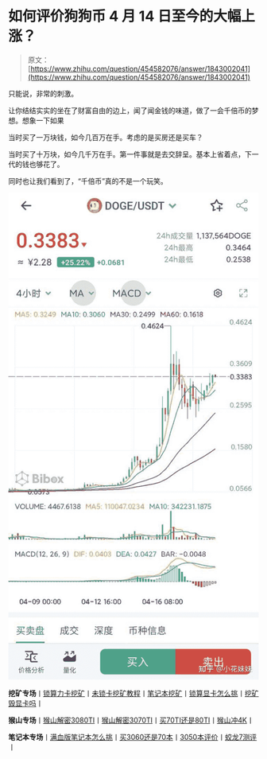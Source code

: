 <!--yml
category: 挖矿
date: 2022-06-26 00:00:00
-->

# 如何评价狗狗币 4 月 14 日至今的大幅上涨？

> 原文：[https://www.zhihu.com/question/454582076/answer/1843002041](https://www.zhihu.com/question/454582076/answer/1843002041)

 只能说，非常的刺激。

让你结结实实的坐在了财富自由的边上，闻了闻金钱的味道，做了一会千倍币的梦想。想象一下如果

当时买了一万块钱，如今几百万在手。考虑的是买房还是买车？

当时买了十万块，如今几千万在手。第一件事就是去交辞呈。基本上省着点，下一代的钱也够花了。

同时也让我们看到了，“千倍币”真的不是一个玩笑。

![](img/29571bdaaeba9d82ef9a78a2fc551c78.png)

**挖矿专场**丨[锁算力卡挖矿](https://zhuanlan.zhihu.com/p/399409039)丨[未锁卡挖矿教程](https://zhuanlan.zhihu.com/p/355955385)丨[笔记本挖矿](https://zhuanlan.zhihu.com/p/360451565)丨[锁算显卡怎么挑](https://zhuanlan.zhihu.com/p/374342633)丨[挖矿毁显卡吗](https://zhuanlan.zhihu.com/p/358944242)丨

**猴山专场**丨[猴山解密3080TI](https://zhuanlan.zhihu.com/p/379179943)丨[猴山解密3070TI](https://zhuanlan.zhihu.com/p/379428935)丨[买70TI还是80TI](https://zhuanlan.zhihu.com/p/379846007)丨[猴山冲4K](https://zhuanlan.zhihu.com/p/380129626)丨

**笔记本专场**丨[满血版笔记本怎么挑](https://zhuanlan.zhihu.com/p/374748213)丨[买3060还是70本](https://www.zhihu.com/question/447817962/answer/1909204347)丨[3050本评价](https://www.zhihu.com/question/462045112/answer/1913547325)丨[蛟龙7测评](https://zhuanlan.zhihu.com/p/369226521)丨